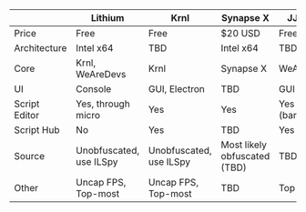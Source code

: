 |               | Lithium                 | Krnl                    | Synapse X                    | JJSploit        |
|---------------|-------------------------|-------------------------|------------------------------|-----------------|
| Price         | Free                    | Free                    | $20 USD                      | Free            |
| Architecture  | Intel x64               | TBD                     | Intel x64                    | TBD             |
| Core          | Krnl, WeAreDevs         | Krnl                    | Synapse X                    | WeAreDevs       |
| UI            | Console                 | GUI,  Electron          | TBD                          | GUI             |
| Script Editor | Yes, through micro      | Yes                     | Yes                          | Yes (barebones) |
| Script Hub    | No                      | Yes                     | TBD                          | Yes             |
| Source        | Unobfuscated, use ILSpy | Unobfuscated, use ILSpy | Most likely obfuscated (TBD) | TBD             |
| Other         | Uncap FPS, Top-most     | Uncap FPS, Top-most     | TBD                          | Top-most        |
